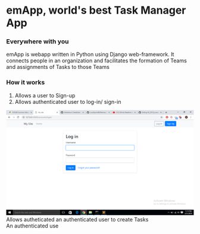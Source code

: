 # emApp, world's best Task Manager App

### Everywhere with you 

emApp is webapp written in Python using Django web-framework. It connects people in an organization and facilitates the formation of Teams and assignments of Tasks to those Teams

### How it works

1) Allows a user to Sign-up <br>
2) Allows authenticated user to log-in/ sign-in


![](img/Screenshot.png)
Allows autheticated an authenticated user to create Tasks <br>
An authenticated use
